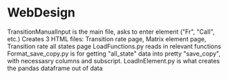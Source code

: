 # WebDesign
TransitionManualInput is the main file, asks to enter element ("Fr", "CaII", etc.)
Creates 3 HTML files: Transition rate page, Matrix element page, Transition rate all states page
LoadFunctions.py reads in relevant functions
Format_save_copy.py is for getting "all_state" data into pretty "save_copy", with necessasry columns and subscript. 
LoadInElement.py is what creates the pandas dataframe out of data
